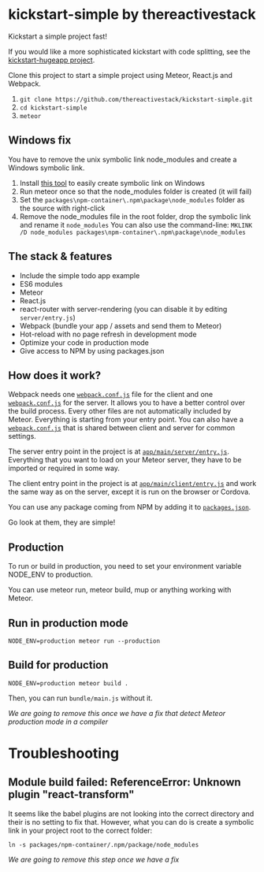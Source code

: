 # kickstart-simple by thereactivestack

Kickstart a simple project fast!

If you would like a more sophisticated kickstart with code splitting, see the [kickstart-hugeapp project](https://github.com/thereactivestack/kickstart-hugeapp).

Clone this project to start a simple project using Meteor, React.js and Webpack.

1. `git clone https://github.com/thereactivestack/kickstart-simple.git`
1. `cd kickstart-simple`
1. `meteor`

## Windows fix
You have to remove the unix symbolic link node_modules and create a Windows symbolic link.

1. Install [this tool](http://www.howtogeek.com/howto/16226/complete-guide-to-symbolic-links-symlinks-on-windows-or-linux/) to easily create symbolic link on Windows
1. Run meteor once so that the node_modules folder is created (it will fail)
1. Set the `packages\npm-container\.npm\package\node_modules` folder as the source with right-click
1. Remove the node_modules file in the root folder, drop the symbolic link and rename it `node_modules`
    You can also use the command-line:
    `MKLINK /D node_modules packages\npm-container\.npm\package\node_modules`

## The stack & features
- Include the simple todo app example
- ES6 modules
- Meteor
- React.js
- react-router with server-rendering (you can disable it by editing `server/entry.js`)
- Webpack (bundle your app / assets and send them to Meteor)
- Hot-reload with no page refresh in development mode
- Optimize your code in production mode
- Give access to NPM by using packages.json

## How does it work?
Webpack needs one [`webpack.conf.js`](https://github.com/thereactivestack/kickstart-simple/blob/master/app/main/client/webpack.conf.js) file for the client and one [`webpack.conf.js`](https://github.com/thereactivestack/kickstart-simple/blob/master/app/main/server/webpack.conf.js) for the server. It allows you to have a better control over the build process. Every other files are not automatically included by Meteor. Everything is starting from your entry point. You can also have a [`webpack.conf.js`](https://github.com/thereactivestack/kickstart-simple/blob/master/app/main/webpack.conf.js) that is shared between client and server for common settings.

The server entry point in the project is at [`app/main/server/entry.js`](https://github.com/thereactivestack/kickstart-simple/blob/master/app/main/server/entry.js). Everything that you want to load on your Meteor server, they have to be imported or required in some way.

The client entry point in the project is at [`app/main/client/entry.js`](https://github.com/thereactivestack/kickstart-simple/blob/master/app/main/server/entry.js) and work the same way as on the server, except it is run on the browser or Cordova.

You can use any package coming from NPM by adding it to [`packages.json`](https://github.com/thereactivestack/kickstart-simple/blob/master/packages.json).

Go look at them, they are simple!

## Production
To run or build in production, you need to set your environment variable NODE_ENV to production.

You can use meteor run, meteor build, mup or anything working with Meteor.

## Run in production mode
`NODE_ENV=production meteor run --production`

## Build for production
`NODE_ENV=production meteor build .`

Then, you can run `bundle/main.js` without it.

*We are going to remove this once we have a fix that detect Meteor production mode in a compiler*

# Troubleshooting

## Module build failed: ReferenceError: Unknown plugin "react-transform"
It seems like the babel plugins are not looking into the correct directory and their is no setting to fix that. However, what you can do is create a symbolic link in your project root to the correct folder:

`ln -s packages/npm-container/.npm/package/node_modules`

*We are going to remove this step once we have a fix*
